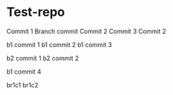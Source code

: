 # Test-repo

Commit 1
Branch commit
Commit 2
Commit 3
Commit 2

b1 commit 1
b1 commit 2
b1 commit 3

b2 commit 1
b2 commit 2

b1 commit 4

br1c1
br1c2
